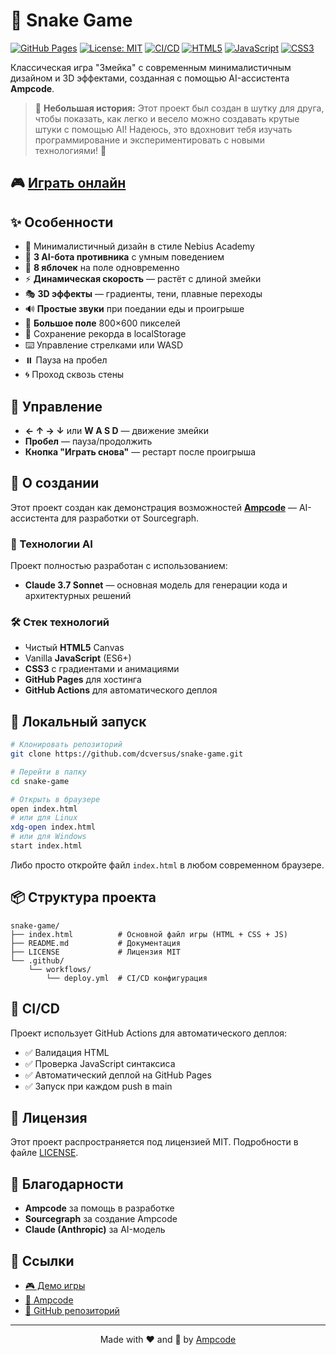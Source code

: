 # 🐍 Snake Game

[![GitHub Pages](https://img.shields.io/badge/demo-live-success?style=for-the-badge&logo=github)](https://dcversus.github.io/snake-game/)
[![License: MIT](https://img.shields.io/badge/License-MIT-blue.svg?style=for-the-badge)](https://opensource.org/licenses/MIT)
[![CI/CD](https://img.shields.io/github/actions/workflow/status/dcversus/snake-game/deploy.yml?style=for-the-badge&label=CI/CD)](https://github.com/dcversus/snake-game/actions)
[![HTML5](https://img.shields.io/badge/HTML5-E34F26?style=for-the-badge&logo=html5&logoColor=white)](https://developer.mozilla.org/en-US/docs/Web/HTML)
[![JavaScript](https://img.shields.io/badge/JavaScript-F7DF1E?style=for-the-badge&logo=javascript&logoColor=black)](https://developer.mozilla.org/en-US/docs/Web/JavaScript)
[![CSS3](https://img.shields.io/badge/CSS3-1572B6?style=for-the-badge&logo=css3&logoColor=white)](https://developer.mozilla.org/en-US/docs/Web/CSS)

Классическая игра "Змейка" с современным минималистичным дизайном и 3D эффектами, созданная с помощью AI-ассистента **Ampcode**.

> 💭 **Небольшая история:** Этот проект был создан в шутку для друга, чтобы показать, как легко и весело можно создавать крутые штуки с помощью AI! Надеюсь, это вдохновит тебя изучать программирование и экспериментировать с новыми технологиями! 🚀

## 🎮 [Играть онлайн](https://dcversus.github.io/snake-game/)

## ✨ Особенности

- 🎨 Минималистичный дизайн в стиле Nebius Academy
- 🤖 **3 AI-бота противника** с умным поведением
- 🍎 **8 яблочек** на поле одновременно
- ⚡ **Динамическая скорость** — растёт с длиной змейки
- 🎭 **3D эффекты** — градиенты, тени, плавные переходы
- 🔊 **Простые звуки** при поедании еды и проигрыше
- 📐 **Большое поле** 800×600 пикселей
- 💾 Сохранение рекорда в localStorage
- ⌨️ Управление стрелками или WASD
- ⏸️ Пауза на пробел
- 🌀 Проход сквозь стены

## 🎯 Управление

- **← ↑ → ↓** или **W A S D** — движение змейки
- **Пробел** — пауза/продолжить
- **Кнопка "Играть снова"** — рестарт после проигрыша

## 🤖 О создании

Этот проект создан как демонстрация возможностей [**Ampcode**](https://ampcode.com) — AI-ассистента для разработки от Sourcegraph.

### 🧠 Технологии AI

Проект полностью разработан с использованием:
- **Claude 3.7 Sonnet** — основная модель для генерации кода и архитектурных решений

### 🛠️ Стек технологий

- Чистый **HTML5** Canvas
- Vanilla **JavaScript** (ES6+)
- **CSS3** с градиентами и анимациями
- **GitHub Pages** для хостинга
- **GitHub Actions** для автоматического деплоя

## 🚀 Локальный запуск

```bash
# Клонировать репозиторий
git clone https://github.com/dcversus/snake-game.git

# Перейти в папку
cd snake-game

# Открыть в браузере
open index.html
# или для Linux
xdg-open index.html
# или для Windows
start index.html
```

Либо просто откройте файл `index.html` в любом современном браузере.

## 📦 Структура проекта

```
snake-game/
├── index.html          # Основной файл игры (HTML + CSS + JS)
├── README.md           # Документация
├── LICENSE             # Лицензия MIT
└── .github/
    └── workflows/
        └── deploy.yml  # CI/CD конфигурация
```

## 🔧 CI/CD

Проект использует GitHub Actions для автоматического деплоя:

- ✅ Валидация HTML
- ✅ Проверка JavaScript синтаксиса
- ✅ Автоматический деплой на GitHub Pages
- ✅ Запуск при каждом push в main

## 📝 Лицензия

Этот проект распространяется под лицензией MIT. Подробности в файле [LICENSE](LICENSE).

## 🙏 Благодарности

- **Ampcode** за помощь в разработке
- **Sourcegraph** за создание Ampcode
- **Claude (Anthropic)** за AI-модель

## 🔗 Ссылки

- [🎮 Демо игры](https://dcversus.github.io/snake-game/)
- [📖 Ampcode](https://ampcode.com)
- [🐙 GitHub репозиторий](https://github.com/dcversus/snake-game)

---

<div align="center">
Made with ❤️ and 🤖 by <a href="https://ampcode.com">Ampcode</a>
</div>
